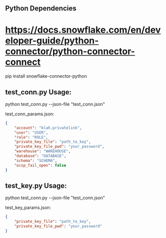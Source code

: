 #

## Python Dependencies

# https://docs.snowflake.com/en/developer-guide/python-connector/python-connector-connect

pip install snowflake-connector-python


## test_conn.py Usage:

python test_conn.py --json-file "test_conn.json"

test_conn_params.json:

```JSON
{
    "account": "blah.privatelink",
    "user": "USER",
    "role": "ROLE",
    "private_key_file": "path_to_key",
    "private_key_file_pwd": "your_password",
    "warehouse": "WAREHOUSE",
    "database": "DATABASE",
    "schema": "SCHEMA",
    "ocsp_fail_open": false
}
```

## test_key.py Usage:

python test_conn.py --json-file "test_conn.json"


test_key_params.json:

```JSON
{
    "private_key_file": "path_to_key",
    "private_key_file_pwd": "your_password"
}
```